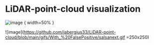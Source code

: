 # LiDAR-point-cloud visualization




![image](https://github.com/jabergius33/LiDAR-point-cloud/blob/main/gifs/With_%20FalsePositive/cylinder.gif) { width=50% }


![image](https://github.com/jabergius33/LiDAR-point-cloud/blob/main/gifs/With_%20FalsePositive/salsanext.gif =250x250)

